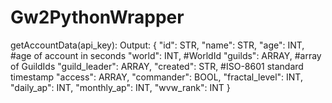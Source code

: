 # Gw2PythonWrapper

getAccountData(api_key):
Output:
{
  "id": STR,
  "name": STR,
  "age": INT, #age of account in seconds
  "world": INT, #WorldId
  "guilds": ARRAY, #array of GuildIds
  "guild_leader": ARRAY,
  "created": STR, #ISO-8601 standard timestamp
  "access": ARRAY,
  "commander": BOOL,
  "fractal_level": INT,
  "daily_ap": INT,
  "monthly_ap": INT,
  "wvw_rank": INT
}
                
